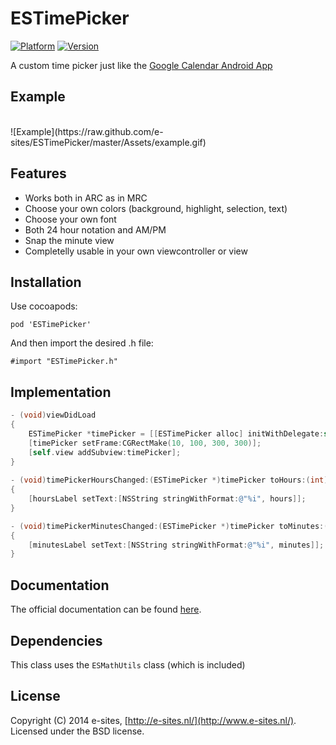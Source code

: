 ESTimePicker
============
[![Platform](https://cocoapod-badges.herokuapp.com/p/ESTimePicker/badge.png)](http://cocoadocs.org/docsets/ESTimePicker)
[![Version](https://cocoapod-badges.herokuapp.com/v/ESTimePicker/badge.png)](http://cocoadocs.org/docsets/ESTimePicker)

A custom time picker just like the [Google Calendar Android App](http://siliconstation.com/media/2013/06/Google-Calendar-for-Android-Time-Picker.jpg)

## Example
<br>
![Example](https://raw.github.com/e-sites/ESTimePicker/master/Assets/example.gif)


## Features

- Works both in ARC as in MRC
- Choose your own colors (background, highlight, selection, text)
- Choose your own font
- Both 24 hour notation and AM/PM
- Snap the minute view
- Completelly usable in your own viewcontroller or view

## Installation
Use cocoapods:

	pod 'ESTimePicker'
	
And then import the desired .h file:
	
	#import "ESTimePicker.h"

## Implementation
```objective-c
- (void)viewDidLoad
{
   	ESTimePicker *timePicker = [[ESTimePicker alloc] initWithDelegate:self]; // Delegate is optional
   	[timePicker setFrame:CGRectMake(10, 100, 300, 300)];
   	[self.view addSubview:timePicker];
}
	
- (void)timePickerHoursChanged:(ESTimePicker *)timePicker toHours:(int)hours
{
   	[hoursLabel setText:[NSString stringWithFormat:@"%i", hours]];
}

- (void)timePickerMinutesChanged:(ESTimePicker *)timePicker toMinutes:(int)minutes
{
   	[minutesLabel setText:[NSString stringWithFormat:@"%i", minutes]];
}
```

## Documentation
The official documentation can be found [here](http://cocoadocs.org/docsets/ESTimePicker/).

## Dependencies
This class uses the `ESMathUtils` class (which is included)


## License
Copyright (C) 2014 e-sites, [http://e-sites.nl/](http://www.e-sites.nl/). Licensed under the BSD license.
